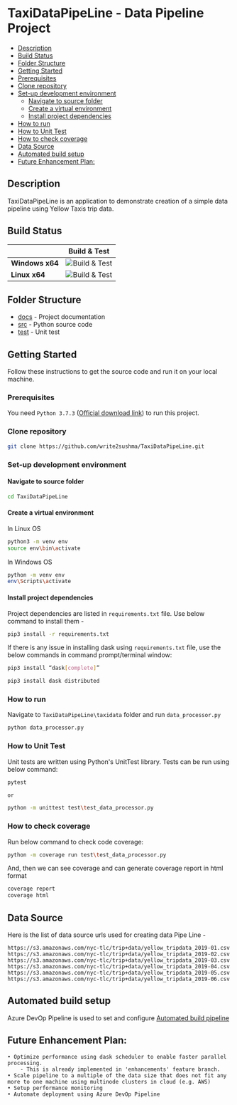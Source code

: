 # TaxiDataPipeLine - Data Pipeline Project
<!-- TOC -->
- [Description](#description)
- [Build Status](#build-status)
- [Folder Structure](#folder-structure)
- [Getting Started](#getting-started)
- [Prerequisites](#prerequisites)
- [Clone repository](#clone-repository)
- [Set-up development environment](#set-up-development-environment)
  - [Navigate to source folder](#navigate-to-source-folder)
  - [Create a virtual environment](#create-a-virtual-environment)
  - [Install project dependencies](#install-project-dependencies)
- [How to run](#how-to-run)
- [How to Unit Test](#how-to-unit-test)
- [How to check coverage](#how-to-check-coverage)
- [Data Source](#data-source)
- [Automated build setup](#automated-build-setup)
- [Future Enhancement Plan:](#future-enhancement-plan)
<!-- /TOC -->

## Description
TaxiDataPipeLine is an application to demonstrate creation of a simple data pipeline using Yellow Taxis trip data.

## Build Status

|   | Build & Test |
|---|:-----:|
|**Windows x64**|![Build & Test][win-x64-build-badge]
|**Linux x64**|![Build & Test][linux-x64-build-badge]

[win-x64-build-badge]: https://mseng.visualstudio.com/pipelinetools/_apis/build/status/VSTS.Agent/azure-pipelines-agent.ci?branchName=master&jobname=Windows%20Agent%20(x64)
[linux-x64-build-badge]: https://mseng.visualstudio.com/pipelinetools/_apis/build/status/VSTS.Agent/azure-pipelines-agent.ci?branchName=master&jobname=Linux%20Agent%20(x64)

## Folder Structure

* [docs](docs/) - Project documentation
* [src](src/) - Python source code
* [test](test/) - Unit test


## Getting Started

Follow these instructions to get the source code and run it on your local machine.

### Prerequisites

  You need `Python 3.7.3` ([Official download link](https://www.python.org/downloads/release/python-373/)) to run this project.

### Clone repository
  ```sh
  git clone https://github.com/write2sushma/TaxiDataPipeLine.git
  ```

### Set-up development environment

#### Navigate to source folder
  ```sh
  cd TaxiDataPipeLine
  ```

#### Create a virtual environment

  In Linux OS
  ```sh    
  python3 -m venv env
  source env\bin\activate
  ```  

  In Windows OS
  ```sh    
  python -m venv env
  env\Scripts\activate
  ```  

#### Install project dependencies 

  Project dependencies are listed in `requirements.txt` file. Use below command to install them -
  ```sh    
  pip3 install -r requirements.txt
  ```    
  
  If there is any issue in installing dask using `requirements.txt` file, use the below commands in command prompt/terminal window:
  ```sh
  pip3 install “dask[complete]”

  pip3 install dask distributed
  ```

### How to run

  Navigate to `TaxiDataPipeLine\taxidata` folder and run `data_processor.py`

  ```sh
  python data_processor.py
  ```

### How to Unit Test

  Unit tests are written using Python's UnitTest library. Tests can be run using below command:
  ```sh
  pytest
  
  or 
  
  python -m unittest test\test_data_processor.py
  ```

### How to check coverage

  Run below command to check code coverage:
  ```sh
  python -m coverage run test\test_data_processor.py
  ```
  And, then we can see coverage and can generate coverage report in html format
  ```sh
  coverage report
  coverage html
  ```

## Data Source
  Here is the list of data source urls used for creating data Pipe Line -

    https://s3.amazonaws.com/nyc-tlc/trip+data/yellow_tripdata_2019-01.csv
    https://s3.amazonaws.com/nyc-tlc/trip+data/yellow_tripdata_2019-02.csv
    https://s3.amazonaws.com/nyc-tlc/trip+data/yellow_tripdata_2019-03.csv
    https://s3.amazonaws.com/nyc-tlc/trip+data/yellow_tripdata_2019-04.csv
    https://s3.amazonaws.com/nyc-tlc/trip+data/yellow_tripdata_2019-05.csv
    https://s3.amazonaws.com/nyc-tlc/trip+data/yellow_tripdata_2019-06.csv
    
## Automated build setup
Azure DevOp Pipeline is used to set and configure [Automated build pipeline](https://sushmag.visualstudio.com/TaxiDataPipeLine)
    
## Future Enhancement Plan:    
    • Optimize performance using dask scheduler to enable faster parallel processing.
        - This is already implemented in 'enhancements' feature branch.
    • Scale pipeline to a multiple of the data size that does not fit any more to one machine using multinode clusters in cloud (e.g. AWS)
    • Setup performance monitoring 
    • Automate deployment using Azure DevOp Pipeline 
    
